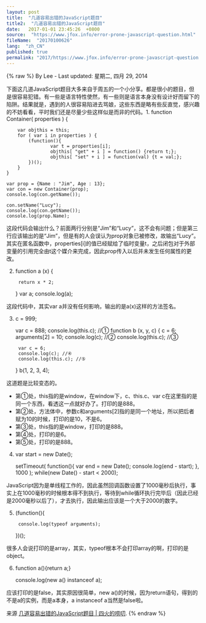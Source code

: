 ```yaml
---
layout: post
title:  "几道容易出错的JavaScript题目"
title2:  "几道容易出错的JavaScript题目"
date:   2017-01-01 23:45:26  +0800
source:  "https://www.jfox.info/error-prone-javascript-question.html"
fileName:  "20170100626"
lang:  "zh_CN"
published: true
permalink: "2017/https://www.jfox.info/error-prone-javascript-question.html"
---
```

{% raw %}
By Lee - Last updated: 星期二, 四月 29, 2014

下面这几道JavaScript题目大多来自于周五的一个小分享。都是很小的题目，但是很容易犯错。有一些是语言特性使然，有一些则是语言本身没有设计好而留下的陷阱。结果就是，遇到的人很容易陷进去骂娘，这些东西是略有些反直觉，感兴趣的不妨看看，平时我们还是尽量少些这样似是而非的代码。1. function Container( properties ) {

        var objthis = this;
        for ( var i in properties ) {
            (function(){
                    var t = properties[i];
                    objthis[ "get" + i ] = function() {return t;};
                    objthis[ "set" + i ] = function(val) {t = val;};
            })();
        }
    }
    
    var prop = {Name : "Jim", Age : 13};
    var con = new Container(prop);
    console.log(con.getName());
    
    con.setName("Lucy");
    console.log(con.getName());
    console.log(prop.Name);

这段代码会输出什么？前面两行分别是“Jim”和“Lucy”，这不会有问题；但是第三行应该输出的是“Jim”，但是有的人会误认为prop对象已被修改，故输出“Lucy”。其实在匿名函数中，properties[i]的值已经赋给了临时变量t，之后闭包对于外部变量的引用完全由t这个媒介来完成，因此prop传入以后并未发生任何属性的更改。

2. function a (x) {

        return x * 2;
    }
    var a;
    console.log(a);

这段代码中，其实var a并没有任何影响，输出的是a(x)这样的方法签名。

3. c = 999;

    var c = 888;
    console.log(this.c); //①
    function b (x, y, c) {
        c = 6;
        arguments[2] = 10;
        console.log(c); //②
        console.log(this.c); //③
        
        var c = 6;
        console.log(c); //④
        console.log(this.c); //⑤
    }
    b(1, 2, 3, 4);

这道题是比较变态的。

- 第①处，this指的是window，在window下，c、this.c、var c在这里指的是同一个东西，看透这一点就好办了。打印的是888。
- 第②处，方法体中，参数c和arguments[2]指的是同一个地址，所以把后者赋为10的时候，打印的是10，不是6。
- 第③处，this指的是window，打印的是888。
- 第④处，打印的是6。
- 第⑤处，打印的是888。

4. var start = new Date();

    setTimeout(
    	function(){
    		var end = new Date();
    		console.log(end - start);
    	},
    	1000
    );
    while(new Date() - start < 2000);

JavaScript因为是单线程工作的，因此虽然回调函数设置了1000毫秒后执行，事实上在1000毫秒的时候根本得不到执行，等待到while循环执行完毕后（因此已经是2000毫秒以后了），才去执行，因此输出应该是一个大于2000的数字。

5. (function(){

        console.log(typeof arguments);
    })();

很多人会说打印的是array，其实，typeof根本不会打印array的啊，打印的是object。

6. function a(){return a;}

    console.log(new a() instanceof a);

应该打印的是false，其实原因很简单，new a()的时候，因为return语句，得到的不是a的实例，而是a本身，a instanceof a当然是false啦。

来源 [几道容易出错的JavaScript题目 | 四火的唠叨](https://www.jfox.info/go.php?url=http://www.jfox.info/url.php?url=http%3A%2F%2Fwww.raychase.net%2F1485).
{% endraw %}